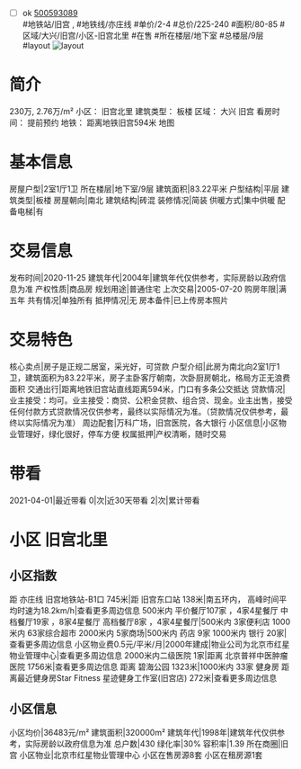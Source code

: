 - [ ] ok [500593089](https://bj.5i5j.com/ershoufang/500593089.html)  
 #地铁站/旧宫 ,  #地铁线/亦庄线
#单价/2-4 #总价/225-240 #面积/80-85   #区域/大兴/旧宫/小区-旧宫北里 #在售 #所在楼层/地下室 #总楼层/9层 #layout 
![layout](http://image2a.5i5j.com/bdir/layout/1a1fa541b97d4db5b0022cfc92707dac.jpg_P5.jpg) 
# 简介 
 230万,  2.76万/m² 
小区： 旧宫北里
建筑类型： 板楼
区域： 大兴 旧宫
看房时间： 提前预约
地铁： 距离地铁旧宫594米 地图
# 基本信息 
 房屋户型|2室1厅1卫
所在楼层|地下室/9层
建筑面积|83.22平米
户型结构|平层
建筑类型|板楼
房屋朝向|南北
建筑结构|砖混
装修情况|简装
供暖方式|集中供暖
配备电梯|有
# 交易信息 
 发布时间|2020-11-25
建筑年代|2004年|建筑年代仅供参考，实际房龄以政府信息为准
产权性质|商品房
规划用途|普通住宅
上次交易|2005-07-20
购房年限|满五年
共有情况|单独所有
抵押情况|无
房本备件|已上传房本照片
# 交易特色 
 核心卖点|房子是正规二居室，采光好，可贷款
户型介绍|此房为南北向2室1厅1卫，建筑面积为83.22平米，房子主卧客厅朝南，次卧厨房朝北，格局方正无浪费面积
交通出行|距离地铁旧宫站直线距离594米，门口有多条公交抵达
贷款情况|业主接受：均可。业主接受：商贷、公积金贷款、组合贷、现金。业主出售，接受任何付款方式贷款情况仅供参考，最终以实际情况为准。（贷款情况仅供参考，最终以实际情况为准）
周边配套|万科广场，旧宫医院，各大银行
小区信息|小区物业管理好，绿化很好，停车方便
权属抵押|产权清晰，随时交易
# 带看 
 2021-04-01|最近带看	 0|次|近30天带看	 2|次|累计带看
# 小区 旧宫北里
## 小区指数 
 距 亦庄线 旧宫地铁站-B1口 745米|距 旧宫东口站 138米|南五环内， 高峰时间平均时速为18.2km/h|查看更多周边信息
500米内 平价餐厅107家 ，4家4星餐厅
中档餐厅19家 ，8家4星餐厅
高档餐厅8家 ，4家4星餐厅|500米内 3家便利店
1000米内 63家综合超市
2000米内 5家商场|500米内 药店 9家
1000米内 银行 20家|查看更多周边信息
小区物业费0.5元/平米/月|2000年建成|物业公司为北京市红星物业管理中心|查看更多周边信息
2000米内二级医院 1家|距离 北京普祥中医肿瘤医院  1756米|查看更多周边信息
距离 碧海公园 1323米|1000米内 33家 健身房
距离最近健身房Star Fitness 星迹健身工作室(旧宫店) 272米|查看更多周边信息
## 小区信息 
 小区均价|36483元/m²
建筑面积|320000m²
建筑年代|1998年|建筑年代仅供参考，实际房龄以政府信息为准
总户数|430
绿化率|30%
容积率|1.39
所在商圈|旧宫
小区物业|北京市红星物业管理中心
小区在售房源8套
小区在租房源1套
